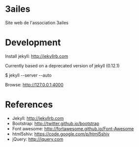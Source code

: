 3ailes
======

Site web de l'association 3ailes

Development
===========

Install jekyll: http://jekyllrb.com

Currently based on a deprecated version of jekyll (0.12.1)

$ jekyll --server --auto

Browse: http://127.0.0.1:4000

References
==========

- Jekyll: http://jekyllrb.com
- Bootstrap: http://twitter.github.io/bootstrap
- Font awesome: http://fortawesome.github.io/Font-Awesome
- html5shiv: https://code.google.com/p/html5shiv
- jQuery: http://jquery.com
